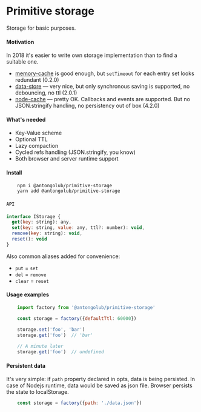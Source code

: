 # Primitive storage

Storage for basic purposes.  

#### Motivation
In 2018 it's easier to write own storage implementation than to find a suitable one.
* [memory-cache](https://www.npmjs.com/package/memory-cache) is good enough, but `setTimeout` for each entry set looks redundant (0.2.0)
* [data-store](https://www.npmjs.com/package/data-store) — very nice, but only synchronous saving is supported, no debouncing, no ttl (2.0.1)
* [node-cache](https://www.npmjs.com/package/node-cache) — pretty OK. Callbacks and events are supported. But no JSON.stringify handling, no persistency out of box (4.2.0)

#### What's needed
* Key-Value scheme
* Optional TTL
* Lazy compaction
* Cycled refs handling (JSON.stringify, you know)
* Both browser and server runtime support

#### Install
```bash
    npm i @antongolub/primitive-storage
    yarn add @antongolub/primitive-storage
```

#### `API`
```javascript
interface IStorage {
  get(key: string): any,
  set(key: string, value: any, ttl?: number): void,
  remove(key: string): void,
  reset(): void
}
```
Also common aliases added for convenience:
* `put` = `set`
* `del` = `remove`
* `clear` = `reset`

#### Usage examples
```javascript
    import factory from '@antongolub/primitive-storage'

    const storage = factory({defaultTtl: 60000})

    storage.set('foo', 'bar')
    storage.get('foo')  // 'bar'
    
    // A minute later
    storage.get('foo')  // undefined
```

#### Persistent data
It's very simple: if `path` property declared in opts, data is being persisted. In case of Nodejs runtime, data would be saved as json file. Browser persists the state to localStorage.
```javascript
    const storage = factory({path: './data.json'})
```